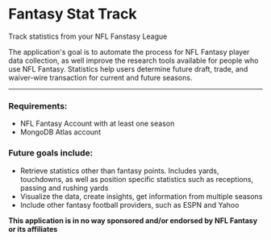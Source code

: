 
# Fantasy Stat Track

Track statistics from your NFL Fanstasy League

 The application's goal is to automate the process for NFL Fantasy player data collection, as well improve the research tools available for people who use NFL Fantasy. Statistics help users determine future draft, trade, and waiver-wire transaction for current and future seasons.
 
---

### Requirements:
 
  - NFL Fantasy Account with at least one season 
  - MongoDB Atlas account 

### Future goals include:

  - Retrieve statistics other than fantasy points. Includes yards, touchdowns, as well as position specific statistics such as receptions, passing and rushing yards
  - Visualize the data, create insights, get information from multiple seasons
  - Include other fantasy football providers, such as ESPN and Yahoo
 


**This application is in no way sponsored and/or endorsed by NFL Fantasy or its affiliates**

